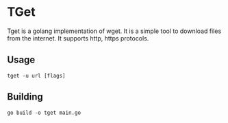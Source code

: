 # TGet
Tget is a golang implementation of wget. It is a simple tool to download files from the internet. It supports http, https protocols.

## Usage
```
tget -u url [flags]
```

## Building
```
go build -o tget main.go
```
